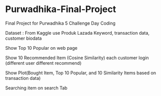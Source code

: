 # Purwadhika-Final-Project
Final Project for Purwadhika 5 Challenge Day Coding

Dataset : From Kaggle use Produk Lazada Keyword, transaction data, customer biodata

Show Top 10 Popular on web page


Show 10 Recommended Item (Cosine Similarity) each customer login (different user different recommend)


Show Plot(Bought Item, Top 10 Popular, and 10 Similarity Items based on transaction data)


Searching item on search Tab

